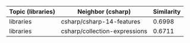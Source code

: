 | Topic (libraries) | Neighbor (csharp) | Similarity |
|-------------|-------------------|------------|
| libraries | csharp/csharp-14-features | 0.6998 |
| libraries | csharp/collection-expressions | 0.6711 |

